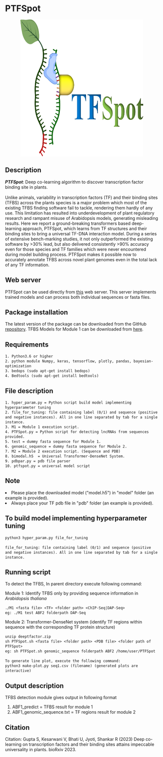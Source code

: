 # PTFSpot

<p align="center">
  <img src="logo.png" style="width:80%; height: 450px; " />
</p>


## Description

<i><b>PTFSpot</b></i>: Deep co-learning algorithm to discover transcription factor binding site in plants.
<br><br>
Unlike animals, variability in transcription factors (TF) and their binding sites (TFBS) across the plants species is a major problem which most of the existing TFBS finding software fail to tackle, rendering them hardly of any use. This limitation has resulted into underdevelopment of plant regulatory research and rampant misuse of Arabidopsis models, generating misleading results. Here we report a ground-breaking transformers based deep-learning approach, PTFSpot, which learns from TF structures and their binding sites to bring a universal TF-DNA interaction model. During a series of extensive bench-marking studies, it not only outperformed the existing software by >30% lead, but also delivered consistently >90% accuracy even for those species and TF families which were never encountered during model building process. PTFSpot makes it possible now to accurately annotate TFBS across novel plant genomes even in the total lack of any TF information.

## Web server

PTFSpot can be used directly from [this](https://scbb.ihbt.res.in/PTFSpot) web server. This server implements trained models and can process both individual sequences or fasta files.

## Package installation

The latest version of the package can be downloaded from the GitHub [repository](https://github.com/SCBB-LAB/PTFSpot).
TFBS Models for Module 1 can be downloaded from [here](https://scbb.ihbt.res.in/PTFSpot/download.php).

## Requirements
```
1. Python3.6 or higher
2. python module Numpy, keras, tensorflow, plotly, pandas, bayesian-optimization
3. bedops (sudo apt-get install bedops)
4. Bedtools (sudo apt-get install bedtools)
```

## File description
```
1. hyper_param.py = Python script build model implementing hyperparameter tuning
2. file_for_tuning: file containing label (0/1) and sequence (positive and negative instances). All in one line separated by tab for a single instance.
3. M1 = Module 1 execution script.
4. PTFSpot.py = Python script for detecting lncRNAs from sequences provided.
5. test = dummy fasta sequence for Module 1.
6. genomic_sequence = dummy fasta sequence for Module 2.
7. M2 = Module 2 execution script. (Sequence and PDB)
8. bimodal.h5  = Universal Transformer-DenseNet System.
9. pdbpar.py = pdb file parser
10. ptfspot.py = universal model script
```

## Note

<li>Please place the downloaded model ("model.h5") in "model" folder (an example is provided).</li>
<li>Always place your TF pdb file in "pdb" folder (an example is provided).</li>


## To build model implementing hyperparameter tuning

```
python3 hyper_param.py file_for_tuning

file_for_tuning: file containing label (0/1) and sequence (positive and negative instances). All in one line separated by tab for a single instance.
```

## Running script

To detect the TFBS, In parent directory execute following command:

Module 1: Identify TFBS only by providing sequence information in <i>Arabidopsis thaliana</i>
```
./M1 <fasta file> <TF> <folder path> <ChIP-Seq|DAP-Seq>
eg: ./M1 test ABF2 folderpath DAP-Seq
```

Module 2: Transformer-DenseNet system (identify TF regions within sequence with the corresponding TF protein structure)
```
unzip deeptfactor.zip
sh PTFSpot.sh <fasta file> <folder path> <PDB file> <folder path of PTFSpot>
eg: sh PTFSpot.sh genomic_sequence folderpath ABF2 /home/user/PTFSpot

To generate line plot, execute the following command:
python3 make-plot.py seq1.csv (filename) (generated plots are interactive)
```

## Output description

TFBS detection module gives output in following format 

1. ABF1_predict = TFBS result for module 1
2. ABF1_genomic_sequence.txt = TF regions result for module 2


## Citation

Citation: Gupta S, Kesarwani V, Bhati U, Jyoti, Shankar R (2023) Deep co-learning on transcription factors and their binding sites attains impeccable universality in plants. bioRxiv 2023.
